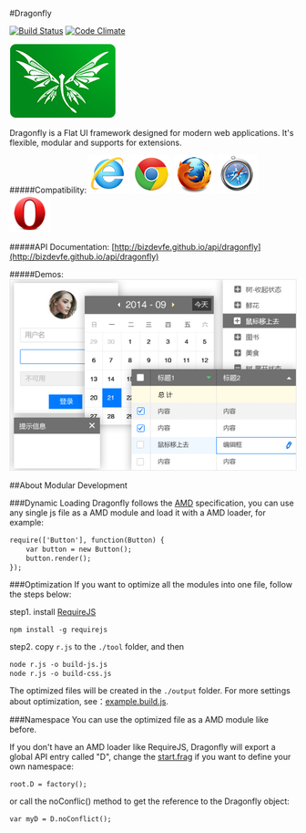#Dragonfly

[![Build Status](https://travis-ci.org/bizdevfe/dragonfly.svg?branch=master)](https://travis-ci.org/bizdevfe/dragonfly)
[![Code Climate](https://codeclimate.com/github/bizdevfe/dragonfly/badges/gpa.svg)](https://codeclimate.com/github/bizdevfe/dragonfly)

<img src="examples/asset/img/logo.png" />

Dragonfly is a Flat UI framework designed for modern web applications. It's flexible, modular and supports for extensions.

#####Compatibility:
<img src="examples/asset/img/ie.png" title="7+" />
<img src="examples/asset/img/chrome.png" title="8+" />
<img src="examples/asset/img/firefox.png" title="4+" />
<img src="examples/asset/img/safari.png" title="5+" />
<img src="examples/asset/img/opera.png" title="9+" />

#####API Documentation:
[http://bizdevfe.github.io/api/dragonfly](http://bizdevfe.github.io/api/dragonfly)

#####Demos:
<img src="examples/asset/img/ui.png" />

##About Modular Development

###Dynamic Loading
Dragonfly follows the [AMD](https://github.com/amdjs/amdjs-api/blob/master/AMD.md) specification, you can use any single js file as a AMD module and load it with a AMD loader, for example:

    require(['Button'], function(Button) {
        var button = new Button();
        button.render();
    });

###Optimization
If you want to optimize all the modules into one file, follow the steps below:

step1. install [RequireJS](http://requirejs.org/)

    npm install -g requirejs

step2. copy `r.js` to the `./tool` folder, and then

    node r.js -o build-js.js
    node r.js -o build-css.js

The optimized files will be created in the `./output` folder. For more settings about optimization, see：[example.build.js](https://github.com/jrburke/r.js/blob/master/build/example.build.js).

###Namespace
You can use the optimized file as a AMD module like before.

If you don't have an AMD loader like RequireJS, Dragonfly will export a global API entry called "D", change the [start.frag](https://github.com/bizdevfe/dragonfly/blob/master/src/loader/start.frag) if you want to define your own namespace:

    root.D = factory();

or call the noConflic() method to get the reference to the Dragonfly object:

    var myD = D.noConflict();
